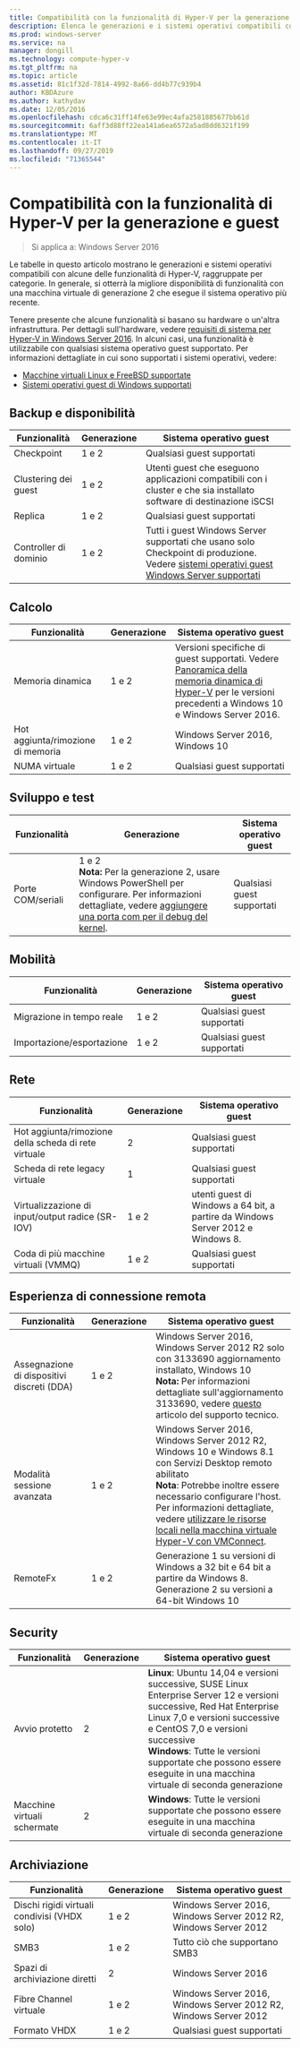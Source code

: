 ```yaml
---
title: Compatibilità con la funzionalità di Hyper-V per la generazione e guest
description: Elenca le generazioni e i sistemi operativi compatibili con le funzionalità principali di Hyper-V
ms.prod: windows-server
ms.service: na
manager: dongill
ms.technology: compute-hyper-v
ms.tgt_pltfrm: na
ms.topic: article
ms.assetid: 81c1f32d-7814-4992-8a66-dd4b77c939b4
author: KBDAzure
ms.author: kathydav
ms.date: 12/05/2016
ms.openlocfilehash: cdca6c31ff14fe63e99ec4afa2581885677bb61d
ms.sourcegitcommit: 6aff3d88ff22ea141a6ea6572a5ad8dd6321f199
ms.translationtype: MT
ms.contentlocale: it-IT
ms.lasthandoff: 09/27/2019
ms.locfileid: "71365544"
---
```

# <a name="hyper-v-feature-compatibility-by-generation-and-guest"></a>Compatibilità con la funzionalità di Hyper-V per la generazione e guest

>Si applica a: Windows Server 2016
  
Le tabelle in questo articolo mostrano le generazioni e sistemi operativi compatibili con alcune delle funzionalità di Hyper-V, raggruppate per categorie. In generale, si otterrà la migliore disponibilità di funzionalità con una macchina virtuale di generazione 2 che esegue il sistema operativo più recente.  
  
Tenere presente che alcune funzionalità si basano su hardware o un'altra infrastruttura. Per dettagli sull'hardware, vedere [requisiti di sistema per Hyper-V in Windows Server 2016](System-requirements-for-Hyper-V-on-Windows.md). In alcuni casi, una funzionalità è utilizzabile con qualsiasi sistema operativo guest supportato. Per informazioni dettagliate in cui sono supportati i sistemi operativi, vedere:  
  
* [Macchine virtuali Linux e FreeBSD supportate](Supported-Linux-and-FreeBSD-virtual-machines-for-Hyper-V-on-Windows.md)  
* [Sistemi operativi guest di Windows supportati](Supported-Windows-guest-operating-systems-for-Hyper-V-on-Windows.md)  
  
## <a name="availability-and-backup"></a>Backup e disponibilità  
  
Funzionalità  | Generazione | Sistema operativo guest  
------------- | ------------- | -----------  
Checkpoint | 1 e 2 | Qualsiasi guest supportati  
Clustering dei guest | 1 e 2 | Utenti guest che eseguono applicazioni compatibili con i cluster e che sia installato software di destinazione iSCSI  
Replica | 1 e 2 | Qualsiasi guest supportati  
Controller di dominio | 1 e 2 | Tutti i guest Windows Server supportati che usano solo Checkpoint di produzione. Vedere [sistemi operativi guest Windows Server supportati](https://docs.microsoft.com/windows-server/virtualization/hyper-v/supported-windows-guest-operating-systems-for-hyper-v-on-windows#supported-windows-server-guest-operating-systems)   
  
## <a name="compute"></a>Calcolo  
  
Funzionalità  | Generazione | Sistema operativo guest  
------------- | ------------- | -----------  
Memoria dinamica | 1 e 2 | Versioni specifiche di guest supportati. Vedere [Panoramica della memoria dinamica di Hyper-V](https://technet.microsoft.com/library/hh831766.aspx) per le versioni precedenti a Windows 10 e Windows Server 2016.  
Hot aggiunta/rimozione di memoria | 1 e 2 | Windows Server 2016, Windows 10  
NUMA virtuale | 1 e 2 | Qualsiasi guest supportati  
  
## <a name="development-and-test"></a>Sviluppo e test  
Funzionalità  | Generazione | Sistema operativo guest  
------------- | ------------- | -----------  
Porte COM/seriali | 1 e 2 <br>**Nota:** Per la generazione 2, usare Windows PowerShell per configurare. Per informazioni dettagliate, vedere [aggiungere una porta com per il debug del kernel](./plan/should-i-create-a-generation-1-or-2-virtual-machine-in-hyper-v.md#add-a-com-port-for-kernel-debugging). | Qualsiasi guest supportati  
  
## <a name="mobility"></a>Mobilità  
  
Funzionalità  | Generazione | Sistema operativo guest  
------------- | ------------- | -----------  
Migrazione in tempo reale  | 1 e 2 |  Qualsiasi guest supportati  
Importazione/esportazione | 1 e 2 |  Qualsiasi guest supportati  
  
## <a name="networking"></a>Rete  
  
Funzionalità  | Generazione | Sistema operativo guest  
------------- | ------------- | -----------  
Hot aggiunta/rimozione della scheda di rete virtuale | 2 | Qualsiasi guest supportati  
Scheda di rete legacy virtuale | 1 | Qualsiasi guest supportati  
Virtualizzazione di input/output radice (SR-IOV) | 1 e 2 | utenti guest di Windows a 64 bit, a partire da Windows Server 2012 e Windows 8.  
Coda di più macchine virtuali (VMMQ) | 1 e 2  | Qualsiasi guest supportati  
  
## <a name="remote-connection-experience"></a>Esperienza di connessione remota  
  
Funzionalità  | Generazione | Sistema operativo guest  
------------- | ------------- | -----------  
Assegnazione di dispositivi discreti (DDA) | 1 e 2 | Windows Server 2016, Windows Server 2012 R2 solo con 3133690 aggiornamento installato, Windows 10 <br> **Nota:** Per informazioni dettagliate sull'aggiornamento 3133690, vedere [questo](https://support.microsoft.com/kb/3133690) articolo del supporto tecnico.  
Modalità sessione avanzata | 1 e 2 | Windows Server 2016, Windows Server 2012 R2, Windows 10 e Windows 8.1 con Servizi Desktop remoto abilitato <br>**Nota**: Potrebbe inoltre essere necessario configurare l'host. Per informazioni dettagliate, vedere [utilizzare le risorse locali nella macchina virtuale Hyper-V con VMConnect](./learn-more/Use-local-resources-on-Hyper-V-virtual-machine-with-VMConnect.md).  
RemoteFx | 1 e 2 | Generazione 1 su versioni di Windows a 32 bit e 64 bit a partire da Windows 8. <br> Generazione 2 su versioni a 64-bit Windows 10  
  
## <a name="security"></a>Security  
  
Funzionalità  | Generazione | Sistema operativo guest  
------------- | ------------- | -----------  
Avvio protetto | 2 | **Linux**: Ubuntu 14,04 e versioni successive, SUSE Linux Enterprise Server 12 e versioni successive, Red Hat Enterprise Linux 7,0 e versioni successive e CentOS 7,0 e versioni successive<br>**Windows**: Tutte le versioni supportate che possono essere eseguite in una macchina virtuale di seconda generazione  
Macchine virtuali schermate | 2 | **Windows**: Tutte le versioni supportate che possono essere eseguite in una macchina virtuale di seconda generazione  
  
## <a name="storage"></a>Archiviazione  
  
Funzionalità  | Generazione | Sistema operativo guest  
------------- | ------------- | -----------  
Dischi rigidi virtuali condivisi (VHDX solo) | 1 e 2  | Windows Server 2016, Windows Server 2012 R2, Windows Server 2012  
SMB3 | 1 e 2 | Tutto ciò che supportano SMB3  
Spazi di archiviazione diretti | 2 | Windows Server 2016  
Fibre Channel virtuale | 1 e 2 | Windows Server 2016, Windows Server 2012 R2, Windows Server 2012  
Formato VHDX | 1 e 2 | Qualsiasi guest supportati   
  
  
  
  
    


